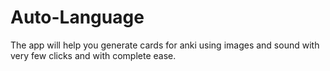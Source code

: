 # Auto-Language

The app will help you generate cards for anki using images and sound with very few clicks and with complete ease.
